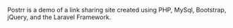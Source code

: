 Postrr is a demo of a link sharing site created using PHP, MySql, Bootstrap, jQuery, and the Laravel Framework.